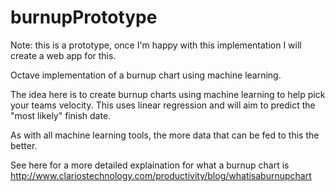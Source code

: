 burnupPrototype
===============

Note: this is a prototype, once I'm happy with this implementation I will create a web app for this.

Octave implementation of a burnup chart using machine learning.

The idea here is to create burnup charts using machine learning to help pick your teams velocity. This uses linear regression and will aim to predict the "most likely" finish date.

As with all machine learning tools, the more data that can be fed to this the better.

See here for a more detailed explaination for what a burnup chart is http://www.clariostechnology.com/productivity/blog/whatisaburnupchart

